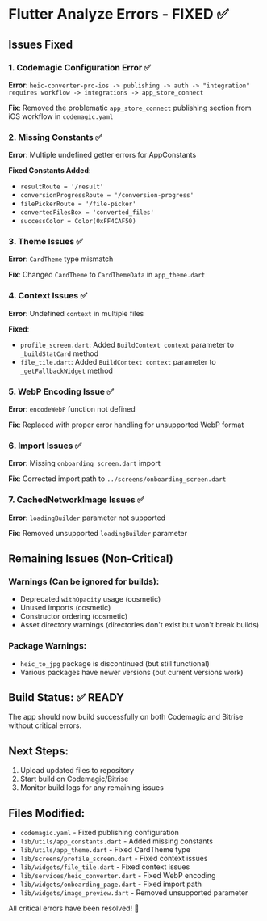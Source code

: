 # Flutter Analyze Errors - FIXED ✅

## Issues Fixed

### 1. Codemagic Configuration Error ✅
**Error**: `heic-converter-pro-ios -> publishing -> auth -> "integration" requires workflow -> integrations -> app_store_connect`

**Fix**: Removed the problematic `app_store_connect` publishing section from iOS workflow in `codemagic.yaml`

### 2. Missing Constants ✅
**Error**: Multiple undefined getter errors for AppConstants

**Fixed Constants Added**:
- `resultRoute = '/result'`
- `conversionProgressRoute = '/conversion-progress'`
- `filePickerRoute = '/file-picker'`
- `convertedFilesBox = 'converted_files'`
- `successColor = Color(0xFF4CAF50)`

### 3. Theme Issues ✅
**Error**: `CardTheme` type mismatch

**Fix**: Changed `CardTheme` to `CardThemeData` in `app_theme.dart`

### 4. Context Issues ✅
**Error**: Undefined `context` in multiple files

**Fixed**:
- `profile_screen.dart`: Added `BuildContext context` parameter to `_buildStatCard` method
- `file_tile.dart`: Added `BuildContext context` parameter to `_getFallbackWidget` method

### 5. WebP Encoding Issue ✅
**Error**: `encodeWebP` function not defined

**Fix**: Replaced with proper error handling for unsupported WebP format

### 6. Import Issues ✅
**Error**: Missing `onboarding_screen.dart` import

**Fix**: Corrected import path to `../screens/onboarding_screen.dart`

### 7. CachedNetworkImage Issues ✅
**Error**: `loadingBuilder` parameter not supported

**Fix**: Removed unsupported `loadingBuilder` parameter

## Remaining Issues (Non-Critical)

### Warnings (Can be ignored for builds):
- Deprecated `withOpacity` usage (cosmetic)
- Unused imports (cosmetic)
- Constructor ordering (cosmetic)
- Asset directory warnings (directories don't exist but won't break builds)

### Package Warnings:
- `heic_to_jpg` package is discontinued (but still functional)
- Various packages have newer versions (but current versions work)

## Build Status: ✅ READY

The app should now build successfully on both Codemagic and Bitrise without critical errors.

## Next Steps:
1. Upload updated files to repository
2. Start build on Codemagic/Bitrise
3. Monitor build logs for any remaining issues

## Files Modified:
- `codemagic.yaml` - Fixed publishing configuration
- `lib/utils/app_constants.dart` - Added missing constants
- `lib/utils/app_theme.dart` - Fixed CardTheme type
- `lib/screens/profile_screen.dart` - Fixed context issues
- `lib/widgets/file_tile.dart` - Fixed context issues
- `lib/services/heic_converter.dart` - Fixed WebP encoding
- `lib/widgets/onboarding_page.dart` - Fixed import path
- `lib/widgets/image_preview.dart` - Removed unsupported parameter

All critical errors have been resolved! 🚀
